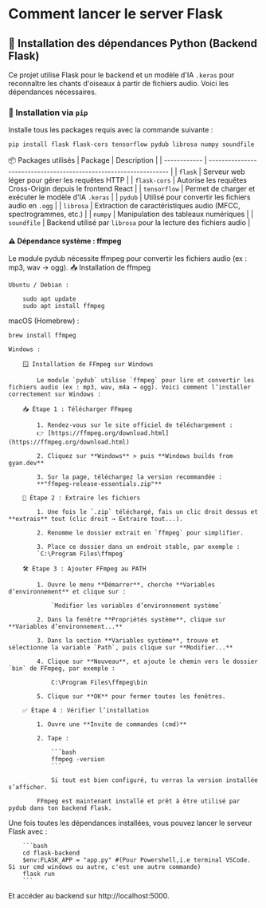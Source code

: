 # Comment lancer le server Flask

## 🔧 Installation des dépendances Python (Backend Flask)

Ce projet utilise Flask pour le backend et un modèle d'IA `.keras` pour reconnaître les chants d'oiseaux à partir de fichiers audio. Voici les dépendances nécessaires.

### 🐍 Installation via `pip`

Installe tous les packages requis avec la commande suivante :

```bash
pip install flask flask-cors tensorflow pydub librosa numpy soundfile
```

📦 Packages utilisés
| Package      | Description                                                       |
| ------------ | ----------------------------------------------------------------- |
| `flask`      | Serveur web léger pour gérer les requêtes HTTP                    |
| `flask-cors` | Autorise les requêtes Cross-Origin depuis le frontend React       |
| `tensorflow` | Permet de charger et exécuter le modèle d\'IA `.keras`            |
| `pydub`      | Utilisé pour convertir les fichiers audio en `.ogg`               |
| `librosa`    | Extraction de caractéristiques audio (MFCC, spectrogrammes, etc.) |
| `numpy`      | Manipulation des tableaux numériques                              |
| `soundfile`  | Backend utilisé par `librosa` pour la lecture des fichiers audio  |

#### ⚠️ Dépendance système : ffmpeg

Le module pydub nécessite ffmpeg pour convertir les fichiers audio (ex : mp3, wav → ogg).
📥 Installation de ffmpeg

    Ubuntu / Debian :

        sudo apt update
        sudo apt install ffmpeg

macOS (Homebrew) :

    brew install ffmpeg

    Windows :

        🪟 Installation de FFmpeg sur Windows

            Le module `pydub` utilise `ffmpeg` pour lire et convertir les fichiers audio (ex : mp3, wav, m4a → ogg). Voici comment l’installer correctement sur Windows :

        📥 Étape 1 : Télécharger FFmpeg

            1. Rendez-vous sur le site officiel de téléchargement :  
            👉 [https://ffmpeg.org/download.html](https://ffmpeg.org/download.html)

            2. Cliquez sur **Windows** > puis **Windows builds from gyan.dev**

            3. Sur la page, téléchargez la version recommandée :  
            **"ffmpeg-release-essentials.zip"**

        📁 Étape 2 : Extraire les fichiers

            1. Une fois le `.zip` téléchargé, fais un clic droit dessus et **extrais** tout (clic droit → Extraire tout...).

            2. Renomme le dossier extrait en `ffmpeg` pour simplifier.

            3. Place ce dossier dans un endroit stable, par exemple :  
            `C:\Program Files\ffmpeg`

        🛠️ Étape 3 : Ajouter FFmpeg au PATH

            1. Ouvre le menu **Démarrer**, cherche **Variables d’environnement** et clique sur :

                `Modifier les variables d’environnement système`

            2. Dans la fenêtre **Propriétés système**, clique sur **Variables d’environnement...**

            3. Dans la section **Variables système**, trouve et sélectionne la variable `Path`, puis clique sur **Modifier...**

            4. Clique sur **Nouveau**, et ajoute le chemin vers le dossier `bin` de FFmpeg, par exemple :

                C:\Program Files\ffmpeg\bin

            5. Clique sur **OK** pour fermer toutes les fenêtres.

        ✅ Étape 4 : Vérifier l’installation

            1. Ouvre une **Invite de commandes (cmd)**

            2. Tape :

                ```bash
                ffmpeg -version
                ```

                Si tout est bien configuré, tu verras la version installée s’afficher.

            FFmpeg est maintenant installé et prêt à être utilisé par pydub dans ton backend Flask.


Une fois toutes les dépendances installées, vous pouvez lancer le serveur Flask avec :

        ```bash
        cd flask-backend
        $env:FLASK_APP = "app.py" #(Pour Powershell,i.e terminal VSCode. Si sur cmd windows ou autre, c'est une autre commande)
        flask run
        ```

Et accéder au backend sur http://localhost:5000.


